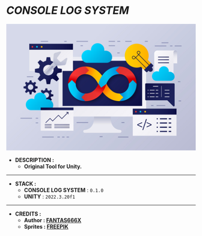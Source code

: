 # _CONSOLE LOG SYSTEM_

![THUMBNAIL](Resources/Img/Thumbnail.png)

- **DESCRIPTION :**
  - **Original Tool for Unity.**

---

- **STACK :**
  - **CONSOLE LOG SYSTEM** : `0.1.0`
  - **UNITY** : `2022.3.20f1`

---

- **CREDITS :**
  - **Author : [FANTAS666X](https://github.com/FANTAS666IXI)**
  - **Sprites : [FREEPIK](https://www.freepik.com/)**